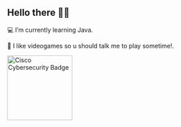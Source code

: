## Hello there 👋🧔

<!--
**renatoaravena/renatoaravena** is a ✨ _special_ ✨ repository because its `README.md` (this file) appears on your GitHub profile.

Here are some ideas to get you started:

- 🔭 I’m currently working on ...
- 🌱 I’m currently learning ...
- 👯 I’m looking to collaborate on ...
- 🤔 I’m looking for help with ...
- 💬 Ask me about ...
- 📫 How to reach me: ...
- 😄 Pronouns: ...
- ⚡ Fun fact: ...
-->
 💻 I’m currently learning Java.
 
 👾 I like videogames so u should talk me to play sometime!.

 <a href="https://www.credly.com/badges/8017c040-5cce-499f-b1c3-06b79125918c" target="_blank">
  <img src="https://images.credly.com/size/150x150/images/8017c040-5cce-499f-b1c3-06b79125918c" alt="Cisco Cybersecurity Badge" width="150">
</a>



